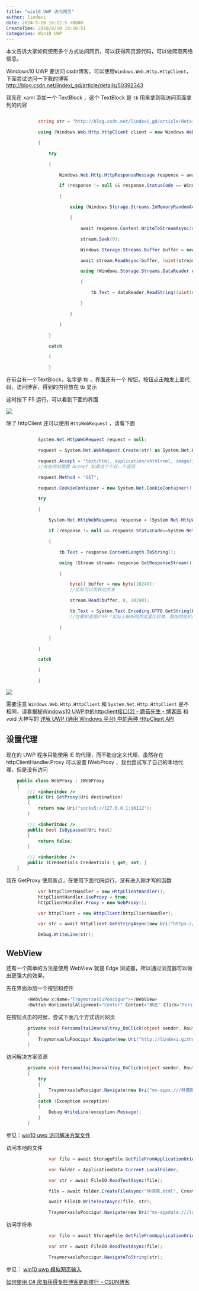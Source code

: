 ```yaml
---
title: "win10 UWP 访问网页"
author: lindexi
date: 2024-5-20 16:22:5 +0800
CreateTime: 2018/8/10 19:16:51
categories: Win10 UWP
---
```


本文告诉大家如何使用多个方式访问网页，可以获得网页源代码，可以做爬取网络信息。

<!--more-->


<!-- CreateTime:2018/8/10 19:16:51 -->


<div id="toc"></div>
<!-- csdn -->

Windows10 UWP 要访问 csdn博客，可以使用`Windows.Web.Http.HttpClient`，下面尝试访问一下我的博客 <http://blog.csdn.net/lindexi_gd/article/details/50392343>

我先在 xaml 添加一个 TextBlock ，这个 TextBlock 是 `tb` 用来拿到我访问页面拿到的内容

```C#

            string str = "http://blog.csdn.net/lindexi_gd/article/details/50392343";

            using (Windows.Web.Http.HttpClient client = new Windows.Web.Http.HttpClient())

            {

                try

                {

                    Windows.Web.Http.HttpResponseMessage response = await client.GetAsync(new Uri(str));

                    if (response != null && response.StatusCode == Windows.Web.Http.HttpStatusCode.Ok)

                    {

                        using (Windows.Storage.Streams.InMemoryRandomAccessStream stream = new Windows.Storage.Streams.InMemoryRandomAccessStream())

                        {

                            await response.Content.WriteToStreamAsync(stream);

                            stream.Seek(0);                            

                            Windows.Storage.Streams.Buffer buffer = new Windows.Storage.Streams.Buffer((uint)stream.Size);

                            await stream.ReadAsync(buffer, (uint)stream.Size, Windows.Storage.Streams.InputStreamOptions.Partial);

                            using (Windows.Storage.Streams.DataReader dataReader = Windows.Storage.Streams.DataReader.FromBuffer(buffer))

                            {

                                tb.Text = dataReader.ReadString((uint)stream.Size);

                            }

                        }

                    }

                }

                catch

                {

                }

```

在前台有一个TextBlock，名字是 tb ，界面还有一个 按钮，按钮点击触发上面代码，访问博客，得到的内容放在 tb 显示

这时按下 F5 运行，可以看到下面的界面

![](http://image.acmx.xyz/AwCCAwMAItoFAMV%2BBQA28wYAAQAEAK4%2BAQBmQwIAaOgJAOjZ%2F201732119010.jpg)


除了 httpClient 还可以使用 `HttpWebRequest` ，请看下面

```C#

            System.Net.HttpWebRequest request = null;

            request = System.Net.WebRequest.Create(str) as System.Net.HttpWebRequest;

            request.Accept = "text/html, application/xhtml+xml, image/jxr, */*";
            //有些网站需要 Accept 如果这个不对，不返回

            request.Method = "GET";

            request.CookieContainer = new System.Net.CookieContainer();

            try

            {

                System.Net.HttpWebResponse response = (System.Net.HttpWebResponse)await request.GetResponseAsync();

                if (response != null && response.StatusCode==System.Net.HttpStatusCode.OK)

                {

                    tb.Text = response.ContentLength.ToString();

                    using (Stream stream= response.GetResponseStream())

                    {

                        byte[] buffer = new byte[10240];
                        //实际可以用其他方法

                        stream.Read(buffer, 0, 10240);

                        tb.Text = System.Text.Encoding.UTF8.GetString(buffer);
                        //在哪知道是UTF8？实际上解析网页这里比较难，我用的是知道他是 UTF8

                    }

                }

            }

            catch

            {

            }

```

![](http://image.acmx.xyz/AwCCAwMAItoFAMV%2BBQA28wYAAQAEAK4%2BAQBmQwIAaOgJAOjZ%2F201732119047.jpg)

需要注意 `Windows.Web.Http.HttpClient` 和 `System.Net.Http.HttpClient` 是不相同，请看[揭秘Windows10 UWP中的httpclient接口[2] - 蘑菇先生 - 博客园](https://www.cnblogs.com/mushroom/p/5079964.html ) 和 void 大神写的 [详解 UWP (通用 Windows 平台) 中的两种 HttpClient API](https://validvoid.net/demystifying-httpclient-apis-in-the-uwp/ )

## 设置代理

现在的 UWP 程序只能使用 IE 的代理，而不能自定义代理，虽然存在 httpClientHandler.Proxy 可以设置 IWebProxy ，我也尝试写了自己的本地代理，但是没有访问

```csharp
    public class WebProxy : IWebProxy
    {
        /// <inheritdoc />
        public Uri GetProxy(Uri destination)
        {
            return new Uri("socks5://127.0.0.1:10112");
        }

        /// <inheritdoc />
        public bool IsBypassed(Uri host)
        {
            return false;
        }

        /// <inheritdoc />
        public ICredentials Credentials { get; set; }
    }
```

我在 GetProxy 使用断点，在使用下面代码运行，没有进入刚才写的函数

```csharp
            var httpClientHandler = new HttpClientHandler();
            httpClientHandler.UseProxy = true;
            httpClientHandler.Proxy = new WebProxy();

            var httpClient = new HttpClient(httpClientHandler);

            var str = await httpClient.GetStringAsync(new Uri("https://www.google.com"));

            Debug.WriteLine(str);
```

## WebView

还有一个简单的方法是使用 WebView 就是 Edge 浏览器，所以通过浏览器可以做出更强大的效果。

先在界面添加一个按钮和控件

```csharp
        <WebView x:Name="TraymorxasluPoocigur"></WebView>
        <Button HorizontalAlignment="Center" Content="确定" Click="FersamaltaiJearxaltray_OnClick"></Button>
```

在按钮点击的时候，尝试下面几个方式访问网页

```csharp
        private void FersamaltaiJearxaltray_OnClick(object sender, RoutedEventArgs e)
        {
            TraymorxasluPoocigur.Navigate(new Uri("http://lindexi.github.io"));
        }
```

访问解决方案资源

```csharp
        private void FersamaltaiJearxaltray_OnClick(object sender, RoutedEventArgs e)
        {
            try
            {
                TraymorxasluPoocigur.Navigate(new Uri("ms-appx:///林德熙.html"));
            }
            catch (Exception exception)
            {
                Debug.WriteLine(exception.Message);
            }
        }
```

参见：[win10 uwp 访问解决方案文件](https://lindexi.gitee.io/post/win10-uwp-%E8%AE%BF%E9%97%AE%E8%A7%A3%E5%86%B3%E6%96%B9%E6%A1%88%E6%96%87%E4%BB%B6.html )

访问本地的文件

```csharp
                var file = await StorageFile.GetFileFromApplicationUriAsync(new Uri("ms-appx:///林德熙.html"));

                var folder = ApplicationData.Current.LocalFolder;

                var str = await FileIO.ReadTextAsync(file);

                file = await folder.CreateFileAsync("林德熙.html", CreationCollisionOption.ReplaceExisting);

                await FileIO.WriteTextAsync(file, str);

                TraymorxasluPoocigur.Navigate(new Uri("ms-appdata:///local/林德熙.html"));
```

访问字符串

```csharp
                var file = await StorageFile.GetFileFromApplicationUriAsync(new Uri("ms-appx:///林德熙.html"));

                var str = await FileIO.ReadTextAsync(file);

                TraymorxasluPoocigur.NavigateToString(str);
```

参见：
[win10 uwp 模拟网页输入](https://lindexi.oschina.io/lindexi/post/win10-uwp-%E6%A8%A1%E6%8B%9F%E7%BD%91%E9%A1%B5%E8%BE%93%E5%85%A5.html )

[如何使用 C# 爬虫获得专栏博客更新排行 - CSDN博客](https://blog.csdn.net/lindexi_gd/article/details/72516802 )

